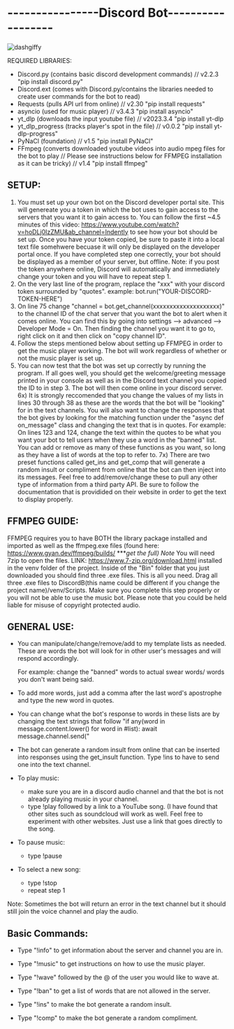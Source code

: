 # ----------------Discord Bot------------------

![dashgiffy](https://github.com/brandonladd/SalesDashboard/assets/124627243/4062a077-8663-49d9-9852-6650f9c1df8f)

REQUIRED LIBRARIES:

- Discord.py (contains basic discord development commands) // v2.2.3
	"pip install discord.py"
- Discord.ext (comes with Discord.py/contains the libraries needed to create user commands for the bot to read)
- Requests (pulls API url from online) // v2.30
	"pip install requests"
- asyncio (used for music player) // v3.4.3
	"pip install asyncio"
- yt_dlp (downloads the input youtube file) // v2023.3.4
	"pip install yt-dlp
- yt_dlp_progress (tracks player's spot in the file) // v0.0.2
	"pip install yt-dlp-progress"
- PyNaCl (foundation) // v1.5
	"pip install PyNaCl"
- FFmpeg (converts downloaded youtube videos into audio mpeg files for the bot to play // Please see instructions below for FFMPEG installation as it can be tricky) // v1.4
	"pip install ffmpeg"



## SETUP:

1) You must set up your own bot on the Discord developer portal site. This will genereate you a token in which the bot uses to gain access to the servers that you want it to gain access to. You can follow 
the first ~4.5 minutes of this video:
https://www.youtube.com/watch?v=hoDLj0IzZMU&ab_channel=Indently to see how your bot should be set up. Once you have your token copied, be sure to paste it into a local text file somehwere becuase it will only be displayed on the developer portal once. If you have completed step one correctly, your bot should be displayed as a member of your server, but offline. 
Note: if you post the token anywhere online, Discord will automatically and immediately change your token and you will have to repeat step 1.
2) On the very last line of the program, replace the "xxx" with your discord token surrounded by "quotes".
	example: bot.run("YOUR-DISCORD-TOKEN-HERE")
3) On line 75 change "channel = bot.get_channel(xxxxxxxxxxxxxxxxxxxx)" to the channel ID of the chat server that you want the bot to alert when it comes online. You can find this by going into settings --> advanced --> Developer Mode = On. Then finding the channel you want it to go to, right click on it and then click on "copy channel ID". 
4) Follow the steps mentioned below about setting up FFMPEG in order to get the music player working. The bot will work regardless of whether or not the music player is set up.
5) You can now test that the bot was set up correctly by running the program. If all goes well, you should get the welcome/greeting message printed in your console as well as in the Discord text channel you copied the ID
to in step 3. The bot will then come online in your discord server. 
6x) It is strongly reccomended that you change the values of my lists in lines 30 through 38 as these are the words that the bot will be "looking" for in the text channels. You will also want to change the 
responses that the bot gives by looking for the matching function under the "async def on_message" class and changing the text that is in quotes.
For example:
On lines 123 and 124, change the text within the quotes to be what you want your bot to tell users when they use a word in the "banned" list. You can add or remove as many of these functions as you want, so long as they have a list of words at the top to refer to.
7x) There are two preset functions called get_ins and get_comp that will generate a random insult or compliment from online that the bot can then inject into its messages. Feel free to add/remove/change these to pull any other type of information from a third party API. Be sure to follow the documentation that is providided on their website in order to get the text to display properly.

## FFMPEG GUIDE:

FFMPEG requires you to have BOTH the library package installed and imported as well as the ffmpeg.exe files (found here: https://www.gyan.dev/ffmpeg/builds/ ****get the full) Note* You will need 7zip to open the files.
LINK: https://www.7-zip.org/download.html 
installed in the venv folder of the project. 
Inside of the "Bin" folder that you just downloaded you should find three .exe files. This is all you need. Drag all three .exe files to 
DiscordB(this name could be different if you change the project name)/venv/Scripts. Make sure you complete this step properly or you will not be able to use the music bot. Please note that you could be held liable for misuse of copyright protected audio.  


## GENERAL USE:

- You can manipulate/change/remove/add to my template lists as needed. These are words the bot will look for in other user's messages and will respond accordingly.
	
	For example: change the "banned" words to actual swear words/ words you don't want being said. 

- To add more words, just add a comma after the last word's apostrophe and type the new word in quotes.

- You can change what the bot's response to words in these lists are by changing the text strings that follow "if any(word in message.content.lower() for word in #list):
        await message.channel.send(" 

- The bot can generate a random insult from online that can be inserted into responses using the get_insult function. Type !ins to have to send one into the text channel.

- To play music:
	- make sure you are in a discord audio channel and that the bot is not already playing music in your channel.
	- type !play followed by a link to a YouTube song. (I have found that other sites such as soundcloud will work as well. Feel free to experiment with other websites. Just use a link that goes directly
	to the song.

- To pause music:
	- type !pause

- To select a new song:
	- type !stop
	- repeat step 1

Note: Sometimes the bot will return an error in the text channel but it should still join the voice channel and play the audio.

## Basic Commands:

- Type "!info" to get information about the server and channel you are in.

- Type "!music" to get instructions on how to use the music player.

- Type "!wave" followed by the @ of the user you would like to wave at.

- Type "!ban" to get a list of words that are not allowed in the server.

- Type "!ins" to make the bot generate a random insult.

- Type "!comp" to make the bot generate a random compliment.
